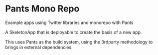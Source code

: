 # Pants Mono Repo
Example apps using Twitter libraries and monorepo with Pants

A SkeletonApp that is deployable to create the basis of a new app.

This uses Pants as the build system, using the 3rdparty methodology to brings in external dependencies.
